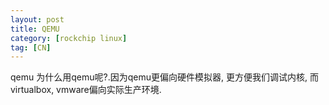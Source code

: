 ```yaml
---
layout: post
title: QEMU
category: [rockchip linux]
tag: [CN]
---
```


qemu
为什么用qemu呢?.因为qemu更偏向硬件模拟器, 更方便我们调试内核,
而virtualbox, vmware偏向实际生产环境.